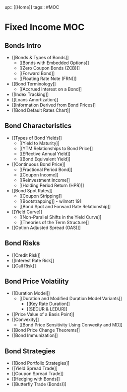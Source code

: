 up:: [[Home]]
tags:: #MOC 
# Fixed Income MOC
## Bonds Intro
- [[Bonds & Types of Bonds]]
	- [[Bonds with Embedded Options]]
	- [[Zero Coupon Bonds (ZCB)]]
	- [[Forward Bond]]
	- [[Floating Rate Note (FRN)]]
- [[Bond Terminology]]
	- [[Accrued Interest on a Bond]]
- [[Index Tracking]]
- [[Loans Amortization]]
- [[Information Derived from Bond Prices]]
- [[Bond Default Rates Chart]]
## Bond Characteristics
- [[Types of Bond Yields]]
	- [[Yield to Maturity]]
	- [[YTM Relationships to Bond Price]]
	- [[Effective Annual Yield]]
	- [[Bond Equivalent Yield]]
- [[Continuous Bond Price]]
	- [[Fractional Period Bond]]
	- [[Coupon Income]]
	- [[Reinvestment Income]]
	- [[Holding Period Return (HPR)]]
- [[Bond Spot Rates]]
	- [[Coupon Stripping]]
	- [[Bootstrapping]] - wilmott 191
	- [[Bond Spot and Forward Rate Relationship]]
- [[Yield Curve]]
	- [[Non-Parallel Shifts in the Yield Curve]]
	- [[Theories of the Term Structure]]
- [[Option Adjusted Spread (OAS)]]
## Bond Risks
- [[Credit Risk]]
- [[Interest Rate Risk]]
- [[Call Risk]]
## Bond Price Volatility
- [[Duration Model]]
	- [[Duration and Modified Duration Model Variants]]
		- [[Key Rate Duration]]
		- [[SEDUR & LEDUR]]
- [[Price Value of a Basis Point]]
- [[Convexity]]
	- [[Bond Price Sensitivity Using Convexity and MD]]
- [[Bond Price Change Theorems]]
- [[Bond Immunization]]
## Bond Strategies
- [[Bond Portfolio Strategies]]
- [[Yield Spread Trade]]
- [[Coupon Spread Trade]]
- [[Hedging with Bonds]]
- [[Butterfly Trade (Bonds)]]



